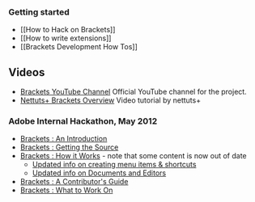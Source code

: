 ### Getting started
* [[How to Hack on Brackets]]
* [[How to write extensions]]
* [[Brackets Development How Tos]]

## Videos

* [Brackets YouTube Channel](http://www.youtube.com/user/CodeBrackets) Official YouTube channel for the project.
* [Nettuts+ Brackets Overview](http://net.tutsplus.com/tutorials/tools-and-tips/a-peek-at-brackets/) Video tutorial by nettuts+

### Adobe Internal Hackathon, May 2012
* [Brackets : An Introduction](http://www.youtube.com/watch?v=xirIHMtpc4c)
* [Brackets : Getting the Source](http://www.youtube.com/watch?v=ODUb-A2EsCc)
* [Brackets : How it Works](http://www.youtube.com/watch?v=xm9kSWZyawg) - note that some content is now out of date
    * [Updated info on creating menu items & shortcuts](How-to-write-extensions#wiki-uihooks)
    * [Updated info on Documents and Editors](Brackets-Development-How-Tos#wiki-doc)
* [Brackets : A Contributor's Guide](http://www.youtube.com/watch?v=WCoOyYb4XeU)
* [Brackets : What to Work On](http://www.youtube.com/watch?v=V2AxxC3J0kg&feature=plcp)